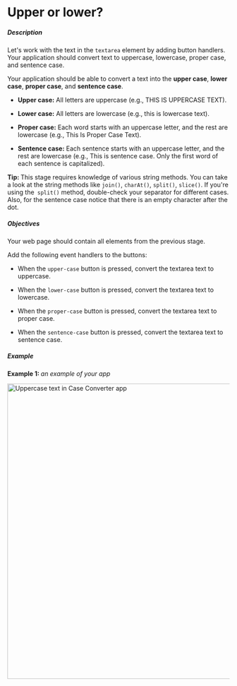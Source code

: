 # Upper or lower?
<div class="step-text">
<p></p><h5 id="description">Description</h5><p>Let's work with the text in the <code class="java">textarea</code> element by adding button handlers. Your application should convert text to uppercase, lowercase, proper case, and sentence case.</p><p>Your application should be able to convert a text into the <strong>upper case</strong>, <strong>lower case</strong>, <strong>proper case</strong>, and <strong>sentence case</strong>.</p><ul><li><p><strong>Upper case:</strong> All letters are uppercase (e.g., THIS IS UPPERCASE TEXT).</p></li><li><p><strong>Lower case:</strong> All letters are lowercase (e.g., this is lowercase text).</p></li><li><p><strong>Proper case:</strong> Each word starts with an uppercase letter, and the rest are lowercase (e.g., This Is Proper Case Text).</p></li><li><p><strong>Sentence case:</strong> Each sentence starts with an uppercase letter, and the rest are lowercase (e.g., This is sentence case. Only the first word of each sentence is capitalized).</p></li></ul><p><strong>Tip: </strong>This stage requires knowledge of various string methods. You can take a look at the string methods like <code class="java">join()</code>, <code class="java">charAt()</code>, <code class="java">split()</code>, <code class="java">slice()</code>. If you're using the<code class="java"> split()</code> method, double-check your separator for different cases. Also, for the sentence case notice that there is an empty character after the dot.</p><h5 id="objectives">Objectives</h5><p>Your web page should contain all elements from the previous stage.</p><p>Add the following event handlers to the buttons:</p><ul><li><p>When the <code class="java">upper-case</code> button is pressed, convert the textarea text to uppercase.</p></li><li><p>When the <code class="java">lower-case</code> button is pressed, convert the textarea text to lowercase.</p></li><li><p>When the <code class="java">proper-case</code> button is pressed, convert the textarea text to proper case.</p></li><li><p>When the <code class="java">sentence-case</code> button is pressed, convert the textarea text to sentence case.</p></li></ul><h5 id="example">Example</h5><p><strong>Example 1: </strong><em>an example of your app</em></p><p><picture><source media="(max-width: 480px)" srcset="https://ucarecdn.com/6ed81e6f-d6cd-455b-ada1-6a83e5787436/-/stretch/off/-/resize/480x/-/format/webp/ 1x,https://ucarecdn.com/6ed81e6f-d6cd-455b-ada1-6a83e5787436/-/stretch/off/-/resize/960x/-/format/webp/ 2x,https://ucarecdn.com/6ed81e6f-d6cd-455b-ada1-6a83e5787436/-/stretch/off/-/resize/1440x/-/format/webp/ 3x" type="image/webp"/><source media="(max-width: 800px)" srcset="https://ucarecdn.com/6ed81e6f-d6cd-455b-ada1-6a83e5787436/-/stretch/off/-/resize/800x/-/format/webp/ 1x,https://ucarecdn.com/6ed81e6f-d6cd-455b-ada1-6a83e5787436/-/stretch/off/-/resize/1600x/-/format/webp/ 2x,https://ucarecdn.com/6ed81e6f-d6cd-455b-ada1-6a83e5787436/-/stretch/off/-/resize/2400x/-/format/webp/ 3x" type="image/webp"/><source srcset="https://ucarecdn.com/6ed81e6f-d6cd-455b-ada1-6a83e5787436/-/stretch/off/-/resize/1100x/-/format/webp/ 1x,https://ucarecdn.com/6ed81e6f-d6cd-455b-ada1-6a83e5787436/-/stretch/off/-/resize/2200x/-/format/webp/ 2x,https://ucarecdn.com/6ed81e6f-d6cd-455b-ada1-6a83e5787436/-/stretch/off/-/resize/3000x/-/format/webp/ 3x" type="image/webp"/><img alt="Uppercase text in Case Converter app" height="669" src="https://ucarecdn.com/6ed81e6f-d6cd-455b-ada1-6a83e5787436/" width="1094"/></picture></p>
</div>
